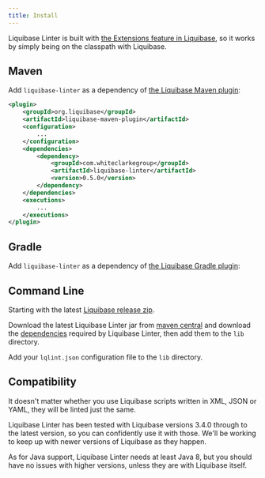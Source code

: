 ```yaml
---
title: Install
---
```


Liquibase Linter is built with [the Extensions feature in Liquibase](https://liquibase.jira.com/wiki/spaces/CONTRIB/overview), so it works by simply being on the classpath with Liquibase.

## Maven

Add `liquibase-linter` as a dependency of [the Liquibase Maven plugin](http://www.liquibase.org/documentation/maven/):

```xml
<plugin>
    <groupId>org.liquibase</groupId>
    <artifactId>liquibase-maven-plugin</artifactId>
    <configuration>
        ...
    </configuration>
    <dependencies>
        <dependency>
            <groupId>com.whiteclarkegroup</groupId>
            <artifactId>liquibase-linter</artifactId>
            <version>0.5.0</version>
        </dependency>
    </dependencies>
    <executions>
        ...
    </executions>
</plugin>
```

## Gradle

Add `liquibase-linter` as a dependency of [the Liquibase Gradle plugin](https://github.com/liquibase/liquibase-gradle-plugin):

## Command Line

Starting with the latest [Liquibase release zip](https://github.com/liquibase/liquibase/releases/).
 
Download the latest Liquibase Linter jar from [maven central](https://repo1.maven.org/maven2/com/whiteclarkegroup/liquibase-linter/) and download 
the [dependencies](https://mvnrepository.com/artifact/com.whiteclarkegroup/liquibase-linter) required by Liquibase Linter, then add them to 
the `lib` directory.

Add your `lqlint.json` configuration file to the `lib` directory.

## Compatibility

It doesn't matter whether you use Liquibase scripts written in XML, JSON or YAML, they will be linted just the same.

Liquibase Linter has been tested with Liquibase versions 3.4.0 through to the latest version, so you can confidently use it with those. We'll be working to keep up with newer versions of Liquibase as they happen.

As for Java support, Liquibase Linter needs at least Java 8, but you should have no issues with higher versions, unless they are with Liquibase itself.
